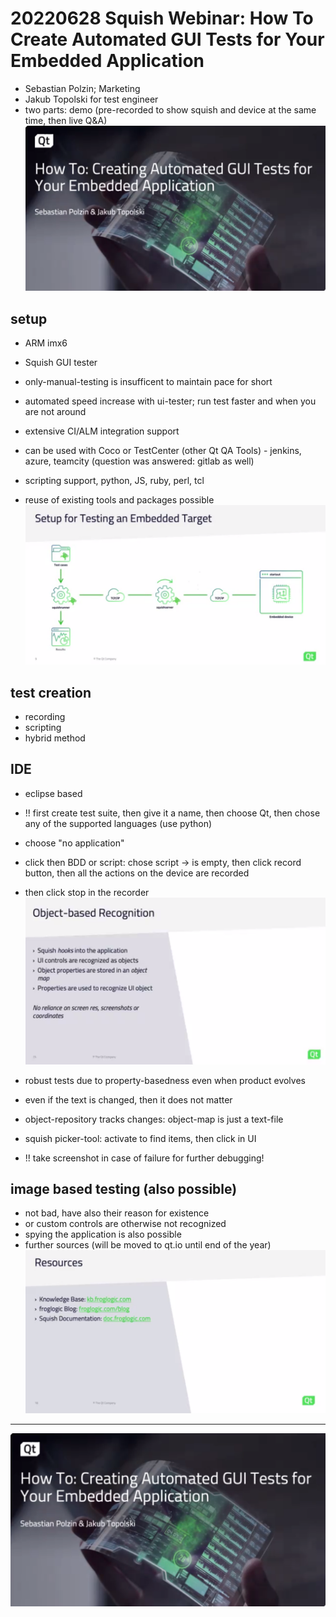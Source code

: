 # 20220628 Squish Webinar: How To Create Automated GUI Tests for Your Embedded Application
* Sebastian Polzin; Marketing
* Jakub Topolski for test engineer
* two parts: demo (pre-recorded to show squish and device at the same time, then live Q&A)
![](img00.png)

## setup
* ARM imx6
* Squish GUI tester

* only-manual-testing is insufficent to maintain pace for short
* automated speed increase with ui-tester; run test faster and when you are not around
* extensive CI/ALM integration support
* can be used with Coco or TestCenter (other Qt QA Tools) - jenkins, azure, teamcity (question was answered: gitlab as well)
* scripting support, python, JS, ruby, perl, tcl
* reuse of existing tools and packages possible
![](img01.png)

## test creation
* recording
* scripting
* hybrid method


## IDE
* eclipse based
* !! first create test suite, then give it a name, then choose Qt, then chose any of the supported languages (use python)
* choose "no application"
* click then BDD or script: chose script -> is empty, then click record button, then all the actions on the device are recorded
* then click stop in the recorder
![](img06.png)
* robust tests due to property-basedness even when product evolves
* even if the text is changed, then it does not matter
* object-repository tracks changes: object-map is just a text-file

* squish picker-tool: activate to find items, then click in UI
* !! take screenshot in case of failure for further debugging!

## image based testing (also possible)
* not bad, have also their reason for existence
* or custom controls are otherwise not recognized
* spying the application is also possible
* further sources (will be moved to qt.io until end of the year)
![](img08.png)


-----------

![](img00.png)
